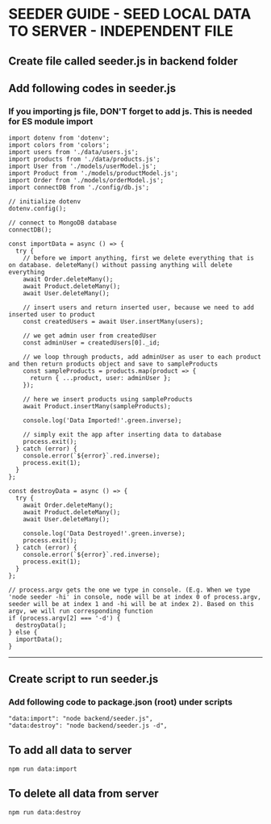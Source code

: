 # SEEDER GUIDE - SEED LOCAL DATA TO SERVER - INDEPENDENT FILE

## Create file called seeder.js in backend folder

## Add following codes in seeder.js

### If you importing js file, DON'T forget to add js. This is needed for ES module import
```
import dotenv from 'dotenv';
import colors from 'colors';
import users from './data/users.js';
import products from './data/products.js';
import User from './models/userModel.js';
import Product from './models/productModel.js';
import Order from './models/orderModel.js';
import connectDB from './config/db.js';

// initialize dotenv
dotenv.config();

// connect to MongoDB database
connectDB();

const importData = async () => {
  try {
    // before we import anything, first we delete everything that is on database. deleteMany() without passing anything will delete everything
    await Order.deleteMany();
    await Product.deleteMany();
    await User.deleteMany();

    // insert users and return inserted user, because we need to add inserted user to product
    const createdUsers = await User.insertMany(users);

    // we get admin user from createdUser
    const adminUser = createdUsers[0]._id;

    // we loop through products, add adminUser as user to each product and then return products object and save to sampleProducts
    const sampleProducts = products.map(product => {
      return { ...product, user: adminUser };
    });

    // here we insert products using sampleProducts
    await Product.insertMany(sampleProducts);

    console.log('Data Imported!'.green.inverse);

    // simply exit the app after inserting data to database
    process.exit();
  } catch (error) {
    console.error(`${error}`.red.inverse);
    process.exit(1);
  }
};

const destroyData = async () => {
  try {
    await Order.deleteMany();
    await Product.deleteMany();
    await User.deleteMany();

    console.log('Data Destroyed!'.green.inverse);
    process.exit();
  } catch (error) {
    console.error(`${error}`.red.inverse);
    process.exit(1);
  }
};

// process.argv gets the one we type in console. (E.g. When we type 'node seeder -hi' in console, node will be at index 0 of process.argv, seeder will be at index 1 and -hi will be at index 2). Based on this argv, we will run corresponding function
if (process.argv[2] === '-d') {
  destroyData();
} else {
  importData();
}
```

---

## Create script to run seeder.js

### Add following code to package.json (root) under scripts
```
"data:import": "node backend/seeder.js",
"data:destroy": "node backend/seeder.js -d",
```

## To add all data to server
`npm run data:import`

## To delete all data from server
`npm run data:destroy`